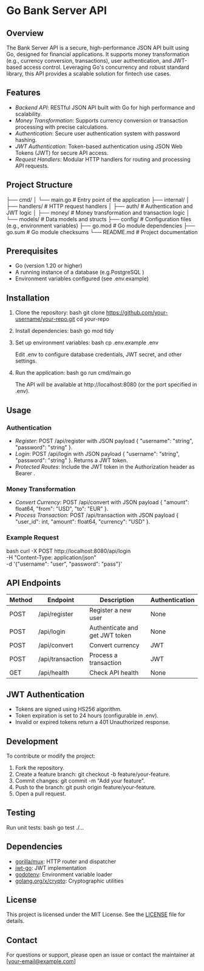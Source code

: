 # Go Bank Server API

## Overview
The Bank Server API is a secure, high-performance JSON API built using Go, designed for financial applications. It supports money transformation (e.g., currency conversion, transactions), user authentication, and JWT-based access control. Leveraging Go's concurrency and robust standard library, this API provides a scalable solution for fintech use cases.

## Features
- *Backend API*: RESTful JSON API built with Go for high performance and scalability.
- *Money Transformation*: Supports currency conversion or transaction processing with precise calculations.
- *Authentication*: Secure user authentication system with password hashing.
- *JWT Authentication*: Token-based authentication using JSON Web Tokens (JWT) for secure API access.
- *Request Handlers*: Modular HTTP handlers for routing and processing API requests.

## Project Structure

├── cmd/
│   └── main.go                # Entry point of the application
├── internal/
│   ├── handlers/             # HTTP request handlers
│   ├── auth/                 # Authentication and JWT logic
│   ├── money/                # Money transformation and transaction logic
│   └── models/               # Data models and structs
├── config/                   # Configuration files (e.g., environment variables)
├── go.mod                    # Go module dependencies
├── go.sum                    # Go module checksums
└── README.md                 # Project documentation


## Prerequisites
- Go (version 1.20 or higher)
- A running instance of a database (e.g.PostgreSQL )
- Environment variables configured (see .env.example)

## Installation
1. Clone the repository:
   bash
   git clone https://github.com/your-username/your-repo.git
   cd your-repo
   

2. Install dependencies:
   bash
   go mod tidy
   

3. Set up environment variables:
   bash
   cp .env.example .env
   
   Edit .env to configure database credentials, JWT secret, and other settings.

4. Run the application:
   bash
   go run cmd/main.go
   
   The API will be available at http://localhost:8080 (or the port specified in .env).

## Usage
### Authentication
- *Register*: POST /api/register with JSON payload { "username": "string", "password": "string" }.
- *Login*: POST /api/login with JSON payload { "username": "string", "password": "string" }. Returns a JWT token.
- *Protected Routes*: Include the JWT token in the Authorization header as Bearer <token>.

### Money Transformation
- *Convert Currency*: POST /api/convert with JSON payload { "amount": float64, "from": "USD", "to": "EUR" }.
- *Process Transaction*: POST /api/transaction with JSON payload { "user_id": int, "amount": float64, "currency": "USD" }.

### Example Request
bash
curl -X POST http://localhost:8080/api/login \
-H "Content-Type: application/json" \
-d '{"username": "user", "password": "pass"}'


## API Endpoints
| Method | Endpoint              | Description                     | Authentication |
|--------|-----------------------|---------------------------------|----------------|
| POST   | /api/register       | Register a new user            | None           |
| POST   | /api/login          | Authenticate and get JWT token | None           |
| POST   | /api/convert        | Convert currency               | JWT            |
| POST   | /api/transaction    | Process a transaction          | JWT            |
| GET    | /api/health         | Check API health               | None           |

## JWT Authentication
- Tokens are signed using HS256 algorithm.
- Token expiration is set to 24 hours (configurable in .env).
- Invalid or expired tokens return a 401 Unauthorized response.

## Development
To contribute or modify the project:
1. Fork the repository.
2. Create a feature branch: git checkout -b feature/your-feature.
3. Commit changes: git commit -m "Add your feature".
4. Push to the branch: git push origin feature/your-feature.
5. Open a pull request.

## Testing
Run unit tests:
bash
go test ./...


## Dependencies
- [gorilla/mux](https://github.com/gorilla/mux): HTTP router and dispatcher
- [jwt-go](https://github.com/dgrijalva/jwt-go): JWT implementation
- [godotenv](https://github.com/joho/godotenv): Environment variable loader
- [golang.org/x/crypto](https://pkg.go.dev/golang.org/x/crypto): Cryptographic utilities

## License
This project is licensed under the MIT License. See the [LICENSE](LICENSE) file for details.

## Contact
For questions or support, please open an issue or contact the maintainer at [your-email@example.com]
